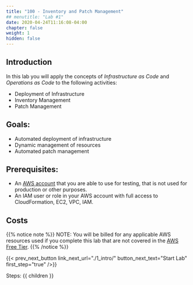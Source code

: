 ```yaml
---
title: "100 - Inventory and Patch Management"
## menutitle: "Lab #1"
date: 2020-04-24T11:16:08-04:00
chapter: false
weight: 1
hidden: false
---
```


## Introduction

In this lab you will apply the concepts of _Infrastructure as Code_ and _Operations as Code_ to the following activities:

* Deployment of Infrastructure
* Inventory Management
* Patch Management

## Goals:
* Automated deployment of infrastructure
* Dynamic management of resources
* Automated patch management

## Prerequisites:
* An [AWS account](https://portal.aws.amazon.com/gp/aws/developer/registration/index.html) that you are able to use for testing, that is not used for production or other purposes.  
* An IAM user or role in your AWS account with full access to CloudFormation, EC2, VPC, IAM.  

## Costs
{{% notice note %}}
NOTE: You will be billed for any applicable AWS resources used if you complete this lab that are not covered in the [AWS Free Tier](https://aws.amazon.com/free/).
{{% /notice %}}

{{< prev_next_button link_next_url="./1_intro/" button_next_text="Start Lab" first_step="true" />}}

Steps:
{{ children }}
